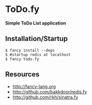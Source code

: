 # ToDo.fy
**Simple ToDo List application**

## Installation/Startup

    $ fancy install --deps
    $ #startup redis at localhost
    $ fancy todo.fy

## Resources

* http://fancy-lang.org
* http://github.com/bakkdoor/redis.fy
* http://github.com/rkh/sinatra.fy